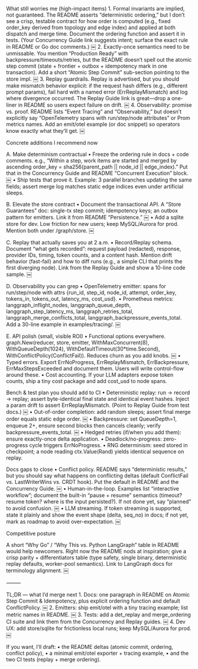 
What still worries me (high-impact items)
	1.	Formal invariants are implied, not guaranteed. The README asserts “deterministic ordering,” but I don’t see a crisp, testable contract for how order is computed (e.g., fixed order_key derived from topology and edge index) and applied at both dispatch and merge time. Document the ordering function and assert it in tests. (Your Concurrency Guide link suggests intent; surface the exact rule in README or Go doc comments.)  ￼
	2.	Exactly-once semantics need to be unmissable. You mention “Production Ready” with backpressure/timeouts/retries, but the README doesn’t spell out the atomic step commit (state + frontier + outbox + idempotency mark in one transaction). Add a short “Atomic Step Commit” sub-section pointing to the store impl.  ￼
	3.	Replay guardrails. Replay is advertised, but you should make mismatch behavior explicit: if the request hash differs (e.g., different prompt params), fail hard with a named error (ErrReplayMismatch) and log where divergence occurred. The Replay Guide link is great—drop a one-liner in README so users expect failure on drift.  ￼
	4.	Observability: promise vs. proof. README lists “Event Tracing” and “Observability,” but doesn’t explicitly say “OpenTelemetry spans with run/step/node attributes” or Prom metrics names. Add an emit/otel example (or doc snippet) so operators know exactly what they’ll get.  ￼

Concrete additions I recommend now

A. Make determinism contractual
	•	Freeze the ordering rule in docs + code comments. e.g., “Within a step, work items are started and merged by ascending order_key = sha256(parent_path || node_id || edge_index).” Put that in the Concurrency Guide and README “Concurrent Execution” block.  ￼
	•	Ship tests that prove it. Example: 3 parallel branches updating the same fields; assert merge log matches static edge indices even under artificial sleeps.

B. Elevate the store contract
	•	Document the transactional API. A “Store Guarantees” doc: single-tx step commit; idempotency keys; an outbox pattern for emitters. Link it from README “Persistence.”  ￼
	•	Add a sqlite store for dev. Low friction for new users; keep MySQL/Aurora for prod. Mention both under /graph/store.  ￼

C. Replay that actually saves you at 2 a.m.
	•	Record/Replay schema. Document “what gets recorded”: request payload (redacted), response, provider IDs, timing, token counts, and a content hash. Mention drift behavior (fast-fail) and how to diff runs (e.g., a simple CLI that prints the first diverging node). Link from the Replay Guide and show a 10-line code sample.  ￼

D. Observability you can grep
	•	OpenTelemetry emitter: spans for run/step/node with attrs {run_id, step_id, node_id, attempt, order_key, tokens_in, tokens_out, latency_ms, cost_usd}.
	•	Prometheus metrics: langgraph_inflight_nodes, langgraph_queue_depth, langgraph_step_latency_ms, langgraph_retries_total, langgraph_merge_conflicts_total, langgraph_backpressure_events_total. Add a 30-line example in examples/tracing/.  ￼

E. API polish (small, visible ROI)
	•	Functional options everywhere. graph.New(reducer, store, emitter, WithMaxConcurrent(8), WithQueueDepth(1024), WithDefaultTimeout(30*time.Second), WithConflictPolicy(ConflictFail)). Reduces churn as you add knobs.  ￼
	•	Typed errors. Export ErrNoProgress, ErrReplayMismatch, ErrBackpressure, ErrMaxStepsExceeded and document them. Users will write control-flow around these.
	•	Cost accounting. If your LLM adapters expose token counts, ship a tiny cost package and add cost_usd to node spans.

Bench & test plan you should add to CI
	•	Deterministic replay: run → record → replay; assert byte-identical final state and identical event hashes. Inject a param drift to assert ErrReplayMismatch. (Point to Replay Guide from test docs.)  ￼
	•	Out-of-order completion: add random sleeps; assert final merge order equals static edge order.  ￼
	•	Backpressure: set QueueDepth=1, enqueue 2+, ensure second blocks then cancels cleanly; verify backpressure_events_total.  ￼
	•	Hedged retries (if/when you add them): ensure exactly-once delta application.
	•	Deadlock/no-progress: zero-progress cycle triggers ErrNoProgress.
	•	RNG determinism: seed stored in checkpoint; a node reading ctx.Value(Rand) yields identical sequence on replay.

Docs gaps to close
	•	Conflict policy. README says “deterministic results,” but you should say what happens on conflicting deltas (default ConflictFail vs. LastWriterWins vs. CRDT hook). Put the default in README and the Concurrency Guide.  ￼
	•	Human-in-the-loop. Examples list “interactive workflow”; document the built-in “pause + resume” semantics (timeout? resume token? where is the input persisted?). If not done yet, say “planned” to avoid confusion.  ￼
	•	LLM streaming. If token streaming is supported, state it plainly and show the event shape (delta, seq_no) in docs; if not yet, mark as roadmap to avoid over-expectation.  ￼

Competitive posture

A short “Why Go” / “Why This vs. Python LangGraph” table in README would help newcomers. Right now the README nods at inspiration; give a crisp parity + differentiators table (type safety, single binary, deterministic replay defaults, worker-pool semantics). Link to LangGraph docs for terminology alignment.  ￼

⸻

TL;DR — what I’d merge next
	1.	Docs: one paragraph in README on Atomic Step Commit & Idempotency, plus explicit ordering function and default ConflictPolicy.  ￼
	2.	Emitters: ship emit/otel with a tiny tracing example; list metric names in README.  ￼
	3.	Tests: add a det_replay and merge_ordering CI suite and link them from the Concurrency and Replay guides.  ￼
	4.	Dev UX: add store/sqlite for frictionless local runs; keep MySQL/Aurora for prod.  ￼

If you want, I’ll draft:
	•	the README deltas (atomic commit, ordering, conflict policy),
	•	a minimal emit/otel exporter + tracing example,
	•	and the two CI tests (replay + merge ordering).

